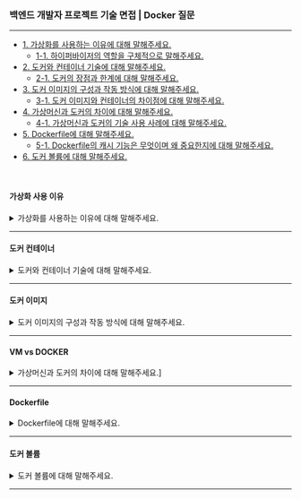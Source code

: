 ### 백엔드 개발자 프로젝트 기술 면접 | Docker 질문

---

- [1. 가상화를 사용하는 이유에 대해 말해주세요.](#가상화-사용-이유)
    - [1-1. 하이퍼바이저의 역할을 구체적으로 말해주세요.]()
- [2. 도커와 컨테이너 기술에 대해 말해주세요.](#도커-컨테이너)
    - [2-1. 도커의 장점과 한계에 대해 말해주세요.]()
- [3. 도커 이미지의 구성과 작동 방식에 대해 말해주세요.](#도커-이미지)
    - [3-1. 도커 이미지와 컨테이너의 차이점에 대해 말해주세요.]()
- [4. 가상머신과 도커의 차이에 대해 말해주세요.](#vm-vs-docker)
    - [4-1. 가상머신과 도커의 기술 사용 사례에 대해 말해주세요.]()
- [5. Dockerfile에 대해 말해주세요.](#dockerfile)
    - [5-1. Dockerfile의 캐시 기능은 무엇이며 왜 중요한지에 대해 말해주세요.]()
- [6. 도커 볼륨에 대해 말해주세요.](#도커-볼륨)

<br>

#### 가상화 사용 이유

<details>
<summary>가상화를 사용하는 이유에 대해 말해주세요.</summary>

- 가상화 기술은 물리 서버의 자원을 효율적으로 활용하고, 서로 격리된 환경에서 다양한 운영체제를 동시에 운영할 수 있게 해준다.
- 이를 통해 보안성이 향상되고, 테스트 및 개발 환경을 빠르게 구축할 수 있으며, 자원 분배와 관리를 효율적으로 수행할 수 있다.

<details>
<summary>⁉️ 하이퍼바이저의 역할을 구체적으로 말해주세요.</summary>

- 하이퍼바이저는 물리 서버 위에서 여러 가상 머신(Guest OS)을 생성하고 관리하는 소프트웨어이다.
- 이를 통해 각 VM은 독립적으로 운영되며, 서로 간의 간섭 없이 안정적인 환경을 제공한다.
- 하이퍼바이저는 자원 할당, 보안, 격리 등의 역할을 수행한다.

</details>

</details>

---

#### 도커 컨테이너

<details>
<summary>도커와 컨테이너 기술에 대해 말해주세요.</summary>

- 도커는 애플리케이션 실행에 필요한 파일, 라이브러리, 설정 등을 포함하는 컨테이너를 관리하는 플랫폼이다.
- 컨테이너는 Host OS의 커널을 공유하여 가볍고 빠르게 실행되며, 일관된 환경에서 애플리케이션을 배포할 수 있게 해준다.

<details>
<summary>⁉️ 도커의 장점과 한계에 대해 말해주세요.</summary>

- 도커의 주요 장점은 경량화, 빠른 기동 속도, 이식성, 그리고 '한 번 빌드하면 어디서든 동일하게 실행'할 수 있는 환경을 제공한다.
- 반면, 컨테이너는 Host OS의 커널을 공유하기 때문에 격리 수준이 VM보다 낮고, 서로 다른 OS를 동시에 실행하는 데 한계가 있다.

</details>

</details>

---

#### 도커 이미지

<details>
<summary>도커 이미지의 구성과 작동 방식에 대해 말해주세요.</summary>

- 도커 이미지는 애플리케이션 실행에 필요한 모든 요소를 포함한 패키지이며, 여러 읽기 전용 레이어로 구성된다.
- 기본 이미지에 Nginx나 Web App과 같은 추가 레이어를 더하여 이미지를 빌드한다.
- 이 과정은 Dockerfile에 명시된 명령어에 따라 순차적으로 실행되며, 각 단계에서 변경된 내용만 추가되어 효율적인 빌드와 저장이 가능하다.

<details>
<summary>⁉️ 도커 이미지와 컨테이너의 차이점에 대해 말해주세요.</summary>

- 도커 이미지는 컨테이너 실행에 필요한 템플릿로, 읽기 전용 상태로 저장된다.
- 반면, 컨테이너는 이미지를 기반으로 실행되는 실제 인스턴스로, 실행 중에는 이미지 위에 쓰기 가능한 레이어가 추가되어 애플리케이션이 동작한다.

</details>

</details>

---

#### VM vs DOCKER

<details>
<summary>가상머신과 도커의 차이에 대해 말해주세요.]</summary>

- VM은 하이퍼바이저를 통해 물리 서버 위에 각 VM마다 독립된 운영체제(Guest OS)를 실행한다.
- 높은 격리성과 다양한 OS를 동시에 운용할 수 있다는 장점이 있으나, 리소스 사용량이 많고 실행 속도가 느라다.


- Docker는 Host OS의 커널을 공유하는 경량화된 컨테이너 방식으로 실행된다.
- 빠른 실행과 효율적인 자원 사용, 환경 일관성이 뛰어나지만, OS 종류의 제한과 격리 수준이 낮다.

<details>
<summary>⁉️ 가상머신과 도커의 기술 사용 사례에 대해 말해주세요.</summary>

- VM은 보안과 격리가 특히 중요한 시스템이나, 서로 다른 운영체제를 동시에 운영해야 하는 환경에 적합하다.
- 반면, 도커는 개발 및 운영 환경에서 빠른 배포와 스케일 아웃, 마이크로서비스 아키텍처에 최적화된 솔루션으로 많이 활용된다.

</details>

</details>

---

#### Dockerfile

<details>
<summary>Dockerfile에 대해 말해주세요.</summary>

- Dockerfile은 도커 이미지를 자동으로 빌드하기 위한 스크립트 파일로, 도커 이미지 빌드에 필요한 명령어들이 순차적으로 기록되어 있다.
- Dockerfile을 사용하면 이미지 빌드가 일관되고 자동화되어, 캐시 기능을 통해 빌드 속도와 효율성이 향상된다.

<details>
<summary>⁉️ Dockerfile의 캐시 기능은 무엇이며 왜 중요한지에 대해 말해주세요.</summary>

- Dockerfile은 각 명령어를 실행할 때 생성된 결과를 캐시하여, 동일한 단계가 재실행될 때 이전 결과를 재사용한다.
- 이는 빌드 시간을 크게 단축키시고, 변경된 부분만 다시 빌드할 수 있어 효율적인 이미지 관리를 가능하게 한다.

</details>

</details>

---

#### 도커 볼륨

<details>
<summary>도커 볼륨에 대해 말해주세요.</summary>

- 컨테이너가 종료되거나 삭제되더라도 데이터를 유지할 수 있도록 하는 데이터 저장 방식이다.
- 컨테이너 내부의 파일 시스템은 기본적으로 휘발성이기 때문에, 데이터를 영구적으로 저장하거나 여러 컨테이너에서 공유하려면 볼륨을 사용해야 한다.
- 도커 볼륨은 /var/lib/docker/volumes/ 경로에 저장되며, 도커가 직접 관리한다.

<details>
<summary>⁉️ </summary>

- 

</details>

</details>

---
